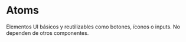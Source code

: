 # Atoms

Elementos UI básicos y reutilizables como botones, íconos o inputs. No dependen de otros componentes.
